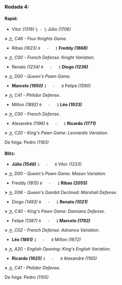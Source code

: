 ### Rodada 4:

#### Rapid:

* Vitor *(1316)* `½ - ½` Júlio *(1706)* 

**>** [↗](https://www.lichess.org/cNEagLGV), *C46 - Four Knights Game*.
* Ribas *(1623)* `0   -   1` **Freddy *(1868)*** 

**>** [↗](https://www.lichess.org/cdRVlh4r), *C00 - French Defense: Knight Variation*.
* Renato *(1234)* `0   -   1` **Diogo *(1236)*** 

**>** [↗](https://www.lichess.org/7bYFbRah), *D00 - Queen's Pawn Game*.
* **Marcelo *(1950)*** `1   -   0` Felipe *(1590)* 

**>** [↗](https://www.lichess.org/dWGd6c2o), *C41 - Philidor Defense*.
* Milton *(1892)* `0   -   1` **Léo *(1933)*** 

**>** [↗](https://www.lichess.org/zjBo3xbv), *C00 - French Defense*.
* Alexandre *(1196)* `0   -   1` **Ricardo *(1771)*** 

**>** [↗](https://www.lichess.org/sZT5rfu1), *C20 - King's Pawn Game: Leonardis Variation*.

De folga: Pedro *(1183)*

#### Blitz:

* **Júlio *(1546)*** `1   -   0` Vitor *(1233)* 

**>** [↗](https://www.lichess.org/IwpZ88MV), *D00 - Queen's Pawn Game: Mason Variation*.
* Freddy *(1815)* `0   -   1` **Ribas *(2055)*** 

**>** [↗](https://www.lichess.org/HRkvmdFA), *D06 - Queen's Gambit Declined: Marshall Defense*.
* Diogo *(1493)* `0   -   1` **Renato *(1021)*** 

**>** [↗](https://www.lichess.org/AJWXTn79), *C40 - King's Pawn Game: Damiano Defense*.
* Felipe *(1387)* `0   -   1` **Marcelo *(1782)*** 

**>** [↗](https://www.lichess.org/wULx6CqR), *C02 - French Defense: Advance Variation*.
* **Léo *(1861)*** `1   -   0` Milton *(1672)* 

**>** [↗](https://www.lichess.org/YLnhheQG), *A20 - English Opening: King's English Variation*.
* **Ricardo *(1625)*** `1   -   0` Alexandre *(1165)* 

**>** [↗](https://www.lichess.org/LqcS00rX), *C41 - Philidor Defense*.

De folga: Pedro *(1105)*

